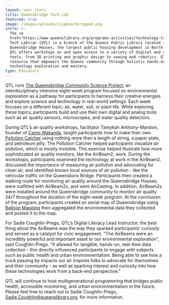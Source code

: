 ```yaml
---
layout: user_story
title: Queensbridge Tech Lab
featured: true
image: /images/uploads/clipboardcropped.png
intro: >-
  The <a
  href="https://www.queenslibrary.org/programs-activities/technology-training/queensbridge-tech-lab">Queensbridge
  Tech Lab</a> (QTL) is a branch of the Queens Public Library located in the
  Queensbridge Houses, the largest public housing development in North America.
  QTL offers workshops on and open access to a variety of digital and analog
  tools, from 3D printing and graphic design to sewing and robotics. QTL is a
  resource that empowers the Queens community through holistic hands-on
  technology exploration and mastery.
type: Educators
---
```

QTL runs <a href="https://docs.google.com/presentation/d/14wsqd3VxVVyZqT6v8L07ggNV4jMWRjhbqzY0mzti2gU/edit?usp=sharing">The Queensbridge Community Science Project</a>, an interdisciplinary intensive eight-week program focused on environmental exploration as a pathway for participants to harness their creative energies and explore science and technology in real-world settings. Each week focuses on a different topic: air, water, soil, or plant life. While exploring these topics, participants build and use their own digital and analog tools such as air quality sensors, microscopes, and water quality detectors.

During QTL’s air quality workshops, facilitator Tamykah Anthony-Marston, founder of <a href="https://www.bkreader.com/2018/03/07/kids-become-science-superheroes-spring-break-camp-wakanda/">Camp Wakanda</a>, taught participants how to make their own <a href="https://www.youtube.com/watch?v=9uVdi-3AqRE">Pollution Catcher</a> using nothing more than a length of string, a paper plate, and petroleum jelly. The Pollution Catcher helped participants visualize air pollution, which is mostly invisible. This exercise helped illustrate how more sophisticated air quality monitors, like the AirBeam2, work. During the workshops, participants examined the technology at work in the AirBeam2, discussed the importance of measuring air pollution and advocating for clean air, and identified known local sources of air pollution - like the vehicular traffic on the Queensboro Bridge. Participants then created a walking route for monitoring air quality around the Queensbridge Houses, were outfitted with AirBeam2s, and went AirCasting. In addition, AirBeam2s were installed around the Queensbridge community to monitor air quality 24/7 throughout the duration of the eight-week program. At the conclusion of the program, participants created an aerial map of Queensbridge using <a href="https://publiclab.org/wiki/balloon-mapping">Balloon Mapping</a> then aggregated the environmental data they collected and posted it to the map.

For Sadie Coughlin-Prego, QTL’s Digital Literacy Lead Instructor, the best thing about the AirBeams was the way they sparked participants’ curiosity and served as a catalyst for civic engagement. "The AirBeams were an incredibly powerful and important asset to our environmental exploration”, said Coughlin-Prego.  “It allowed for tangible, hands-on, real-time data collection - this directly influenced participants to engage with subjects such as public health and urban environmentalism. Being able to see how a truck passing by impacts our air inspires folks to advocate for themselves and their community - as well as sparking interest and curiosity into how these technologies work from a back-end perspective."

QTL will continue to host multigenerational programming that bridges public health, accessible monitoring, and urban environmentalism in the future. Please feel free to reach out to Sadie Coughlin-Prego, <a href="mailto:Sadie.Coughlin@queenslibrary.org">Sadie.Coughlin@queenslibrary.org</a>, for more information.
